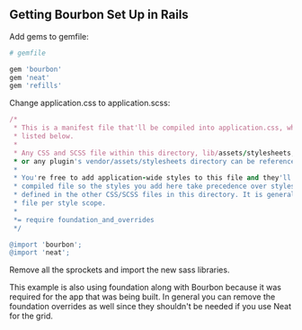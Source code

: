 ## Getting Bourbon Set Up in Rails

Add gems to gemfile:
```ruby
# gemfile

gem 'bourbon'
gem 'neat'
gem 'refills'
```

Change application.css to application.scss:

```ruby
/*
 * This is a manifest file that'll be compiled into application.css, which will include all the files
 * listed below.
 *
 * Any CSS and SCSS file within this directory, lib/assets/stylesheets, vendor/assets/stylesheets,
 * or any plugin's vendor/assets/stylesheets directory can be referenced here using a relative path.
 *
 * You're free to add application-wide styles to this file and they'll appear at the bottom of the
 * compiled file so the styles you add here take precedence over styles defined in any styles
 * defined in the other CSS/SCSS files in this directory. It is generally better to create a new
 * file per style scope.
 *
 *= require foundation_and_overrides
 */

@import 'bourbon';
@import 'neat';
```

Remove all the sprockets and import the new sass libraries.

This example is also using foundation along with Bourbon because it was required
for the app that was being built.  In general you can remove the foundation
overrides as well since they shouldn't be needed if you use Neat for the grid.


